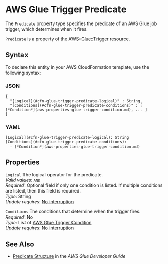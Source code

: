 # AWS Glue Trigger Predicate<a name="aws-properties-glue-trigger-predicate"></a>

<a name="aws-properties-glue-trigger-predicate-description"></a>The `Predicate` property type specifies the predicate of an AWS Glue job trigger, which determines when it fires\.

<a name="aws-properties-glue-trigger-predicate-inheritance"></a> `Predicate` is a property of the [AWS::Glue::Trigger](aws-resource-glue-trigger.md) resource\.

## Syntax<a name="aws-properties-glue-trigger-predicate-syntax"></a>

To declare this entity in your AWS CloudFormation template, use the following syntax:

### JSON<a name="aws-properties-glue-trigger-predicate-syntax.json"></a>

```
{
  "[Logical](#cfn-glue-trigger-predicate-logical)" : String,
  "[Conditions](#cfn-glue-trigger-predicate-conditions)" : [ [*Condition*](aws-properties-glue-trigger-condition.md), ... ]
}
```

### YAML<a name="aws-properties-glue-trigger-predicate-syntax.yaml"></a>

```
[Logical](#cfn-glue-trigger-predicate-logical): String
[Conditions](#cfn-glue-trigger-predicate-conditions): 
  - [*Condition*](aws-properties-glue-trigger-condition.md)
```

## Properties<a name="aws-properties-glue-trigger-predicate-properties"></a>

`Logical`  <a name="cfn-glue-trigger-predicate-logical"></a>
The logical operator for the predicate\.  
*Valid values*: `AND`  
 *Required*: Optional field if only one condition is listed\. If multiple conditions are listed, then this field is required\.  
 *Type*: String  
 *Update requires*: [No interruption](using-cfn-updating-stacks-update-behaviors.md#update-no-interrupt) 

`Conditions`  <a name="cfn-glue-trigger-predicate-conditions"></a>
The conditions that determine when the trigger fires\.  
 *Required*: No  
 *Type*: List of [AWS Glue Trigger Condition](aws-properties-glue-trigger-condition.md)  
 *Update requires*: [No interruption](using-cfn-updating-stacks-update-behaviors.md#update-no-interrupt) 

## See Also<a name="aws-properties-glue-trigger-predicate-seealso"></a>
+ [ Predicate Structure](https://docs.aws.amazon.com/glue/latest/dg/aws-glue-api-jobs-trigger.html#aws-glue-api-jobs-trigger-Predicate) in the *AWS Glue Developer Guide*